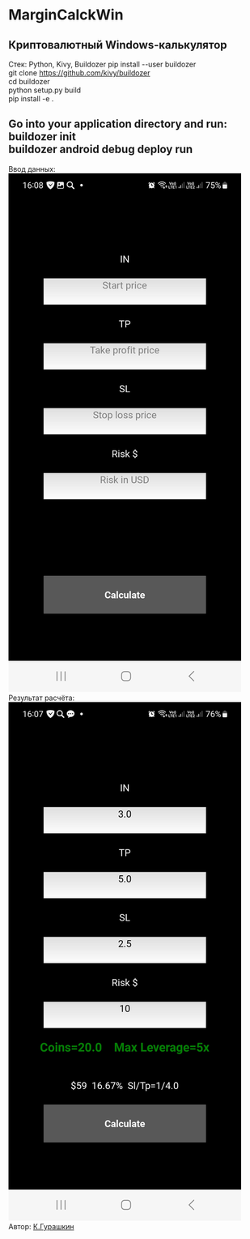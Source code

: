 ﻿# MarginCalckWin
Криптовалютный Windows-калькулятор</br>
---
Стек: Python, Kivy, Buildozer
pip install --user buildozer</br>
git clone https://github.com/kivy/buildozer</br>
cd buildozer</br>
python setup.py build</br>
pip install -e .</br>


Go into your application directory and run:</br>
buildozer init</br>
buildozer android debug deploy run</br>
---
Ввод данных:</br>
![Ввод данных](https://github.com/CrockoMan/MarginCack_for_android/blob/main/MarginCalck%20by%20DieHard_1.jpg)</br>
Результат расчёта:</br>
![Результат рачсёта](https://github.com/CrockoMan/MarginCack_for_android/blob/main/MarginCalck%20by%20DieHard_2.jpg)</br>
 Автор: [К.Гурашкин](<https://github.com/CrockoMan>)
